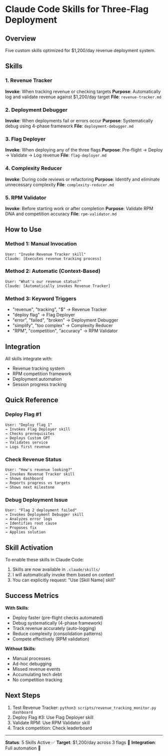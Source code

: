 # Claude Code Skills for Three-Flag Deployment

## Overview
Five custom skills optimized for $1,200/day revenue deployment system.

## Skills

### 1. Revenue Tracker
**Invoke**: When tracking revenue or checking targets
**Purpose**: Automatically log and validate revenue against $1,200/day target
**File**: `revenue-tracker.md`

### 2. Deployment Debugger
**Invoke**: When deployments fail or errors occur
**Purpose**: Systematically debug using 4-phase framework
**File**: `deployment-debugger.md`

### 3. Flag Deployer
**Invoke**: When deploying any of the three flags
**Purpose**: Pre-flight → Deploy → Validate → Log revenue
**File**: `flag-deployer.md`

### 4. Complexity Reducer
**Invoke**: During code reviews or refactoring
**Purpose**: Identify and eliminate unnecessary complexity
**File**: `complexity-reducer.md`

### 5. RPM Validator
**Invoke**: Before starting work or after completion
**Purpose**: Validate RPM DNA and competition accuracy
**File**: `rpm-validator.md`

## How to Use

### Method 1: Manual Invocation
```
User: "Invoke Revenue Tracker skill"
Claude: [Executes revenue tracking process]
```

### Method 2: Automatic (Context-Based)
```
User: "What's our revenue status?"
Claude: [Automatically invokes Revenue Tracker]
```

### Method 3: Keyword Triggers
- "revenue", "tracking", "$" → Revenue Tracker
- "deploy flag" → Flag Deployer
- "error", "failed", "broken" → Deployment Debugger
- "simplify", "too complex" → Complexity Reducer
- "RPM", "competition", "accuracy" → RPM Validator

## Integration

All skills integrate with:
- Revenue tracking system
- RPM competition framework
- Deployment automation
- Session progress tracking

## Quick Reference

### Deploy Flag #1
```
User: "Deploy flag 1"
→ Invokes Flag Deployer skill
→ Checks prerequisites
→ Deploys Custom GPT
→ Validates service
→ Logs first revenue
```

### Check Revenue Status
```
User: "How's revenue looking?"
→ Invokes Revenue Tracker skill
→ Shows dashboard
→ Reports progress vs targets
→ Shows next milestone
```

### Debug Deployment Issue
```
User: "Flag 2 deployment failed"
→ Invokes Deployment Debugger skill
→ Analyzes error logs
→ Identifies root cause
→ Proposes fix
→ Applies solution
```

## Skill Activation

To enable these skills in Claude Code:
1. Skills are now available in `.claude/skills/`
2. I will automatically invoke them based on context
3. You can explicitly request: "Use [Skill Name] skill"

## Success Metrics

**With Skills**:
- Deploy faster (pre-flight checks automated)
- Debug systematically (4-phase framework)
- Track revenue accurately (auto-logging)
- Reduce complexity (consolidation patterns)
- Compete effectively (RPM validation)

**Without Skills**:
- Manual processes
- Ad-hoc debugging
- Missed revenue events
- Accumulating tech debt
- No competition tracking

## Next Steps

1. Test Revenue Tracker: `python3 scripts/revenue_tracking_monitor.py dashboard`
2. Deploy Flag #3: Use Flag Deployer skill
3. Validate RPM: Use RPM Validator skill
4. Track competition: Check leaderboard

---

**Status**: 5 Skills Active ✅
**Target**: $1,200/day across 3 flags 🎯
**Integration**: Full automation 🚀
